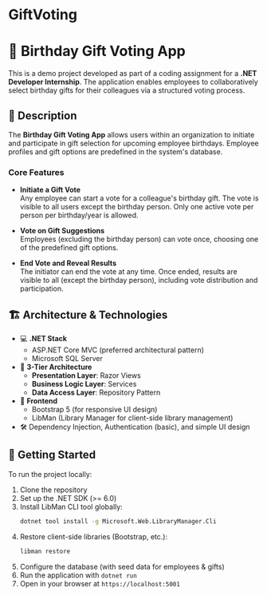 # GiftVoting
# 🎁 Birthday Gift Voting App

This is a demo project developed as part of a coding assignment for a **.NET Developer Internship**. The application enables employees to collaboratively select birthday gifts for their colleagues via a structured voting process.

## 📝 Description

The **Birthday Gift Voting App** allows users within an organization to initiate and participate in gift selection for upcoming employee birthdays. Employee profiles and gift options are predefined in the system's database.

### Core Features

- **Initiate a Gift Vote**  
  Any employee can start a vote for a colleague's birthday gift. The vote is visible to all users except the birthday person. Only one active vote per person per birthday/year is allowed.

- **Vote on Gift Suggestions**  
  Employees (excluding the birthday person) can vote once, choosing one of the predefined gift options.

- **End Vote and Reveal Results**  
  The initiator can end the vote at any time. Once ended, results are visible to all (except the birthday person), including vote distribution and participation.

## 🏗️ Architecture & Technologies

- 💻 **.NET Stack**
  - ASP.NET Core MVC (preferred architectural pattern)
  - Microsoft SQL Server
- 🎯 **3-Tier Architecture**
  - **Presentation Layer**: Razor Views
  - **Business Logic Layer**: Services 
  - **Data Access Layer**: Repository Pattern
- 🎨 **Frontend**
  - Bootstrap 5 (for responsive UI design)
  - LibMan (Library Manager for client-side library management)
- 🛠️ Dependency Injection, Authentication (basic), and simple UI design

## 🚀 Getting Started

To run the project locally:

1. Clone the repository
2. Set up the .NET SDK (>= 6.0)
3. Install LibMan CLI tool globally:
   ```bash
   dotnet tool install -g Microsoft.Web.LibraryManager.Cli
   ```
4. Restore client-side libraries (Bootstrap, etc.):
   ```bash
   libman restore
   ```
5. Configure the database (with seed data for employees & gifts)
6. Run the application with `dotnet run`
7. Open in your browser at `https://localhost:5001`
